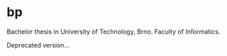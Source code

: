 bp
==

Bachelor thesis in University of Technology, Brno. Faculty of Informatics.


Deprecated version...
